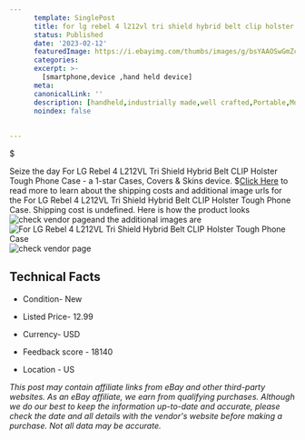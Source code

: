 ```yaml
---
      template: SinglePost
      title: for lg rebel 4 l212vl tri shield hybrid belt clip holster tough phone case
      status: Published
      date: '2023-02-12'
      featuredImage: https://i.ebayimg.com/thumbs/images/g/bsYAAOSwGmZcE-Ud/s-l225.jpg
      categories: 
      excerpt: >-
        [smartphone,device ,hand held device]
      meta:
      canonicalLink: ''
      description: [handheld,industrially made,well crafted,Portable,Mobile,Compact,Convenient,Lightweight,Maneuverable,Man-portable,Miniature,Carriable,Hand-held,Light,Holdable,Transportable,Mobile device,Pocket-sized,On-the-go,Wireless,Cordless,Compact size,Convenient size, smartphone,device ,hand held device]
      noindex: false
      
        
---
```

$

Seize the day For LG Rebel 4 L212VL Tri Shield Hybrid Belt CLIP Holster Tough Phone Case - a 1-star Cases, Covers & Skins device.
$[Click Here](https://www.ebay.com/itm/113426576628?hash=item1a68c034f4%3Ag%3AbsYAAOSwGmZcE-Ud&mkevt=1&mkcid=1&mkrid=711-53200-19255-0&campid=%253CePNCampaignId%253E&customid=%253CreferenceId%253E&toolid=10049) to read more to learn about the shipping costs and additional image urls for the For LG Rebel 4 L212VL Tri Shield Hybrid Belt CLIP Holster Tough Phone Case. Shipping cost is undefined. Here is how the product looks ![check vendor page](https://i.ebayimg.com/thumbs/images/g/bsYAAOSwGmZcE-Ud/s-l225.jpg)and the additional images are![For LG Rebel 4 L212VL Tri Shield Hybrid Belt CLIP Holster Tough Phone Case](https://i.ebayimg.com/images/g/bsYAAOSwGmZcE-Ud/s-l1600.jpg)![check vendor page](https://origin-galleryplus.ebayimg.com/ws/web/113426576628_2_0_1/225x225.jpg,https://origin-galleryplus.ebayimg.com/ws/web/113426576628_3_0_1/225x225.jpg,https://origin-galleryplus.ebayimg.com/ws/web/113426576628_4_0_1/225x225.jpg,https://origin-galleryplus.ebayimg.com/ws/web/113426576628_5_0_1/225x225.jpg,https://origin-galleryplus.ebayimg.com/ws/web/113426576628_6_0_1/225x225.jpg,https://origin-galleryplus.ebayimg.com/ws/web/113426576628_7_0_1/225x225.jpg,https://origin-galleryplus.ebayimg.com/ws/web/113426576628_8_0_1/225x225.jpg,https://origin-galleryplus.ebayimg.com/ws/web/113426576628_9_0_1/225x225.jpg)



 ## Technical Facts 



     
      

 - Condition- New 


      

 - Listed Price- 12.99 


      

 - Currency- USD 


      

 - Feedback score - 18140 


      

 - Location - US 


      
      

 *_This post may contain affiliate links from eBay and other third-party websites. As an eBay affiliate, we earn from qualifying purchases. Although we do our best to keep the information up-to-date and accurate, please check the date and all details with the vendor's website before making a purchase. Not all data may be accurate._*







